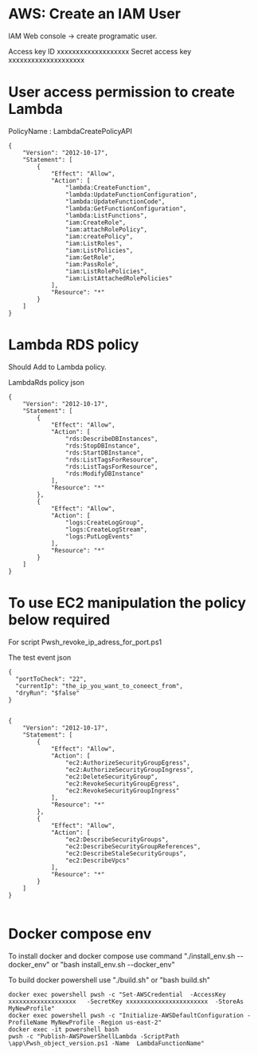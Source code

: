 
# AWS: Create an IAM User 

IAM Web console  -> create programatic user. 

Access key ID
xxxxxxxxxxxxxxxxxxx
Secret access key
xxxxxxxxxxxxxxxxxxxx



 
# User access permission to create Lambda

PolicyName  : LambdaCreatePolicyAPI

```
{
    "Version": "2012-10-17",
    "Statement": [
        {
            "Effect": "Allow",
            "Action": [
                "lambda:CreateFunction",
                "lambda:UpdateFunctionConfiguration",
                "lambda:UpdateFunctionCode",
                "lambda:GetFunctionConfiguration",
                "lambda:ListFunctions",
                "iam:CreateRole",
                "iam:attachRolePolicy",
                "iam:createPolicy",
                "iam:ListRoles",
                "iam:ListPolicies",
                "iam:GetRole",
                "iam:PassRole",
                "iam:ListRolePolicies",
                "iam:ListAttachedRolePolicies"
            ],
            "Resource": "*"
        }
    ]
}

```

# Lambda RDS policy 

Should Add to Lambda policy.


LambdaRds policy json

```
{
    "Version": "2012-10-17",
    "Statement": [
        {
            "Effect": "Allow",
            "Action": [
                "rds:DescribeDBInstances",
                "rds:StopDBInstance",
                "rds:StartDBInstance",
                "rds:ListTagsForResource",
                "rds:ListTagsForResource",
                "rds:ModifyDBInstance"
            ],
            "Resource": "*"
        },
        {
            "Effect": "Allow",
            "Action": [
                "logs:CreateLogGroup",
                "logs:CreateLogStream",
                "logs:PutLogEvents"
            ],
            "Resource": "*"
        }
    ]
}
```

# To use EC2 manipulation the policy below required

For script Pwsh_revoke_ip_adress_for_port.ps1

The test event json
```
{
  "portToCheck": "22",
  "currentIp": "the_ip_you_want_to_coneect_from",
  "dryRun": "$false"
}
```

```

{
    "Version": "2012-10-17",
    "Statement": [
        {
            "Effect": "Allow",
            "Action": [
                "ec2:AuthorizeSecurityGroupEgress",
                "ec2:AuthorizeSecurityGroupIngress",
                "ec2:DeleteSecurityGroup",
                "ec2:RevokeSecurityGroupEgress",
                "ec2:RevokeSecurityGroupIngress"
            ],
            "Resource": "*"
        },
        {
            "Effect": "Allow",
            "Action": [
                "ec2:DescribeSecurityGroups",
                "ec2:DescribeSecurityGroupReferences",
                "ec2:DescribeStaleSecurityGroups",
                "ec2:DescribeVpcs"
            ],
            "Resource": "*"
        }
    ]
}


```


# Docker compose env 

To install docker and docker compose use command   "./install_env.sh --docker_env" or "bash install_env.sh --docker_env"

To build docker powershell use "./build.sh" or "bash build.sh"  


```
docker exec powershell pwsh -c "Set-AWSCredential  -AccessKey xxxxxxxxxxxxxxxxxxx   -SecretKey xxxxxxxxxxxxxxxxxxxxxxx  -StoreAs MyNewProfile"
docker exec powershell pwsh -c "Initialize-AWSDefaultConfiguration -ProfileName MyNewProfile -Region us-east-2"
docker exec -it powershell bash
pwsh -c "Publish-AWSPowerShellLambda -ScriptPath \app\Pwsh_object_version.ps1 -Name  LambdaFunctionName" 

```
